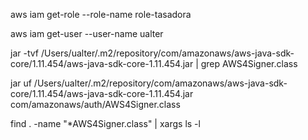aws iam get-role --role-name role-tasadora

aws iam get-user --user-name ualter


 
jar -tvf /Users/ualter/.m2/repository/com/amazonaws/aws-java-sdk-core/1.11.454/aws-java-sdk-core-1.11.454.jar | grep AWS4Signer.class

jar uf /Users/ualter/.m2/repository/com/amazonaws/aws-java-sdk-core/1.11.454/aws-java-sdk-core-1.11.454.jar com/amazonaws/auth/AWS4Signer.class

find . -name "*AWS4Signer.class" | xargs ls -l 

